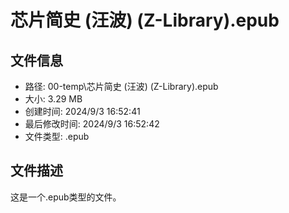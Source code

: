 ﻿# 芯片简史 (汪波) (Z-Library).epub

## 文件信息
- 路径: 00-temp\芯片简史 (汪波) (Z-Library).epub
- 大小: 3.29 MB
- 创建时间: 2024/9/3 16:52:41
- 最后修改时间: 2024/9/3 16:52:42
- 文件类型: .epub

## 文件描述
这是一个.epub类型的文件。

